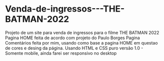# Venda-de-ingressos---THE-BATMAN-2022
Projeto de um site para venda de ingressos para o filme THE BATMAN 2022
Pagina HOME feita de acordo com projeto do Paulo Borges
Pagina Comentários feita por mim, usando como base a pagina HOME
em questao de cores e desing da página.
Usando HTML e CSS puro
versão 1.0 - Somente mobile, ainda farei ser responsivo no desktop